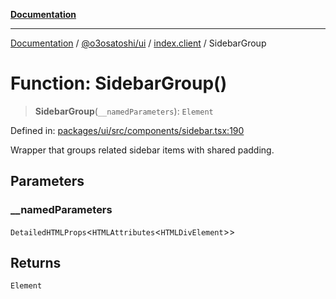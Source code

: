 [**Documentation**](../../../../README.md)

***

[Documentation](../../../../README.md) / [@o3osatoshi/ui](../../README.md) / [index.client](../README.md) / SidebarGroup

# Function: SidebarGroup()

> **SidebarGroup**(`__namedParameters`): `Element`

Defined in: [packages/ui/src/components/sidebar.tsx:190](https://github.com/o3osatoshi/experiment/blob/54ab00df974a3e9f8283fbcd8c611ed1e0274132/packages/ui/src/components/sidebar.tsx#L190)

Wrapper that groups related sidebar items with shared padding.

## Parameters

### \_\_namedParameters

`DetailedHTMLProps`\<`HTMLAttributes`\<`HTMLDivElement`\>\>

## Returns

`Element`
